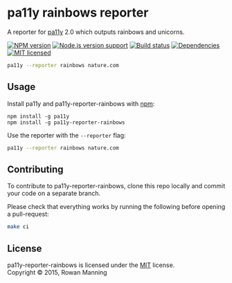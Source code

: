
pa11y rainbows reporter
=======================

A reporter for [pa11y][pa11y] 2.0 which outputs rainbows and unicorns.

[![NPM version][shield-npm]][info-npm]
[![Node.js version support][shield-node]][info-node]
[![Build status][shield-build]][info-build]
[![Dependencies][shield-dependencies]][info-dependencies]
[![MIT licensed][shield-license]][info-license]

```sh
pa11y --reporter rainbows nature.com
```


Usage
-----

Install pa11y and pa11y-reporter-rainbows with [npm][npm]:

```
npm install -g pa11y
npm install -g pa11y-reporter-rainbows
```

Use the reporter with the `--reporter` flag:

```sh
pa11y --reporter rainbows nature.com
```


Contributing
------------

To contribute to pa11y-reporter-rainbows, clone this repo locally and commit your code on a separate branch.

Please check that everything works by running the following before opening a pull-request:

```sh
make ci
```


License
-------

pa11y-reporter-rainbows is licensed under the [MIT][info-license] license.  
Copyright &copy; 2015, Rowan Manning



[npm]: https://www.npmjs.com/
[pa11y]: https://github.com/nature/pa11y

[info-dependencies]: https://gemnasium.com/rowanmanning/pa11y-reporter-rainbows
[info-license]: LICENSE
[info-node]: package.json
[info-npm]: https://www.npmjs.com/package/pa11y-reporter-rainbows
[info-build]: https://travis-ci.org/rowanmanning/pa11y-reporter-rainbows
[shield-dependencies]: https://img.shields.io/gemnasium/rowanmanning/pa11y-reporter-rainbows.svg
[shield-license]: https://img.shields.io/badge/license-MIT-blue.svg
[shield-node]: https://img.shields.io/node/v/pa11y-reporter-rainbows.svg?label=node.js%20support
[shield-npm]: https://img.shields.io/npm/v/pa11y-reporter-rainbows.svg
[shield-build]: https://img.shields.io/travis/rowanmanning/pa11y-reporter-rainbows/master.svg
